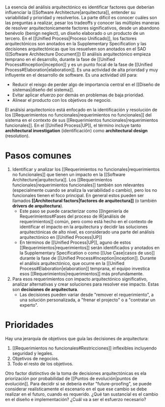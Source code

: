 La esencia del análisis arquitectónico es identificar factores que deberían influenciar la [[Software Architecture|arquitectura]], entender su variabilidad y prioridad y resolverlos. La parte dificil es conocer cuáles son las preguntas a realizar, pesar los tradeoffs y conocer las múltiples maneras de resolver arquitectonicamente factores significativos, desde un abandono benévolo (benign neglect), un diseño elaborado o un producto de un tercero.
En el [[Unified Process|Proceso Unificado]], los factores arquitectónicos son anotados en la Supplementary Specification y las decisiones arquitectónicas que los resuelven son anotados en el SAD ([[Software Architecture Document]])
El análisis arquitectónico empieza temprano en el desarrollo, durante la fase de [[Unified Process#Inception|inception]] y es un punto focal de la fase de [[Unified Process#Elaboration|elaboration]]. Es una actividad de alta prioridad y muy influyente en el desarrollo de software. Es una actividad útil para:
- Reducir el reisgo de perder algo de importancia central en el [[Diseño de sistemas|diseño del sistema]].
- Evitar aplicar efuerzo por demás en problemas de baja prioridad.
- Alinear el producto con los objetivos de negocio.

El análsisi arquitectonico está enfocado en la identificación y resolución de los [[Requerimientos no funcionales|requerimientos no funcionales]] del sistema en el contexto de sus [[Requerimientos funcionales|requerimientos funcionales]]. En el [[Unified Process|UP]], el término incluye tanto **architectural investigation** (identificación) como **architectural design** (resolution). 

# Pasos comunes
1. Identificar y analizar los [[Requerimientos no funcionales|requerimientos no funcionales]] que tienen un impacto en la [[Software Architecture|arquitectura]]. Los [[Requerimientos funcionales|requerimientos funcionales]] también son relevantes (especialmente cuando se analiza la variabilidad o cambio), pero los no funcionales tienen el foco principal. En general estos pueden ser llamados **[[Architectural factors|factores de arquitectura]]** (o también **drivers de arquitectura**).
	- Este paso se puede caracterizar como [[Ingeniería de Requerimientos#Fases del proceso de IR|análisis de requerimientos]] común, pero como está hecho en el contexto de identificar el impacto en la arquitectura y decidir las soluciones arquitectónicas de alto nivel, es considerado una parte del análisis arquitectónico en [[Unified Process|UP]]
	- En términos de [[Unified Process|UP]], aguno de estos [[Requerimientos|requerimientos]] serán identificados y anotados en la Supplementary Specification o como [[Use Case|casos de uso]] durante la fase de [[Unified Process#Inception|inception]]. Durante el análisis arquitectónico, que ocurre en la [[Unified Process#Elaboration|elaboration]] temprana, el equipo investica esos [[Requerimientos|requerimientos]] más profundamente.
2. Para esos requerimientos con impacto arquitectónico significativo, analizar alternativas y crear soluciones para resolver ese impacto. Estas son **decisiones de arquitectura**.
	- Las decisiones pueden variar desde "remover el requerimiento", a una solución personalizada, a "frenar el projecto" o a "contratar un experto".

# Prioridades
Hay una jerarquía de objetivos que guía las decisiones de arquitectura:
1. [[Requerimientos no funcionales#Restricciones]] inflexibles incluyendo seguridad y legales.
2. Objetivos de negocios.
3. Todo el resto de los objetivos.

Otro factor distinctivo de la toma de decisiones arquitectónicas es ela priorización por probabilidad de [[Puntos de evolución|puntos de evolución]]. Para decidir si se debería evitar "future-proofing", se puede considerar realísticamente el escenario en el que ese cambio se debe realizar en el futuro, cuando es requerido. ¿Qué tan sustancial es el cambio en el diseño e implementación? ¿Cuál va a ser el esfuerzo necesario?
